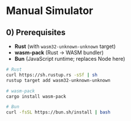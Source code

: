 # Manual Simulator

## 0) Prerequisites

- **Rust** (with `wasm32-unknown-unknown` target)
- **wasm-pack** (Rust → WASM bundler)
- **Bun** (JavaScript runtime; replaces Node here)

```bash
# Rust
curl https://sh.rustup.rs -sSf | sh
rustup target add wasm32-unknown-unknown

# wasm-pack
cargo install wasm-pack

# Bun
curl -fsSL https://bun.sh/install | bash
```
